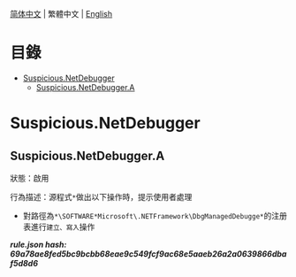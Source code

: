 


  
[简体中文](README.md) | 繁體中文 | [English](README_en_us.md)  
  

目錄
==

* [Suspicious.NetDebugger](#suspiciousnetdebugger)
	* [Suspicious.NetDebugger.A](#suspiciousnetdebuggera)

# Suspicious.NetDebugger

## Suspicious.NetDebugger.A
  
狀態：啟用

行為描述：源程式`*`做出以下操作時，提示使用者處理
- 對路徑為`*\SOFTWARE*Microsoft\.NETFramework\DbgManagedDebugge*`的注册表進行`建立、寫入`操作
  
***rule.json hash: 69a78ae8fed5bc9bcbb68eae9c549fcf9ac68e5aaeb26a2a0639866dbaf5d8d6***